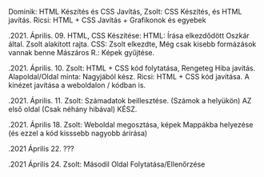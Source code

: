 Dominik: HTML Készítés és CSS Javítás, Zsolt: CSS Készítés, és HTML javítás. Ricsi: HTML + CSS Javítás + Grafikonok és egyebek

.2021. Április. 09.
HTML, CSS Készítése:
HTML: Írása elkezdődött Oszkár által. Zsolt alakított rajta.
CSS: Zsolt elkezdte, Még csak kisebb formázások vannak benne
Mászáros R.: Képek gyűjtése.

.2021. Április. 10.
Zsolt: HTML + CSS kód folytatása, Rengeteg Hiba javítás.
Alapoldal/Oldal minta: Nagyjából kész.
Ricsi: HTML + CSS kód javítása. 
A kinézet javítása a weboldalon / kódban is.

.2021. Április. 11.
Zsolt: Számadatok beillesztése. (Számok a helyükön)
AZ első oldal (Csak néhány hibával) KÉSZ.

.2021. Április 18.
Zsolt: Weboldal megosztása, képek Mappákba helyezése (és ezzel a kód kisssebb nagyobb árírása)

.2021 Április 22.
???

.2021 Április 24.
Zsolt: Másodil Oldal Folytatása/Ellenőrzése